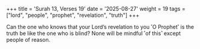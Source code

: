 +++
title = 'Surah 13, Verses 19'
date = '2025-08-27'
weight = 19
tags = ["lord", "people", "prophet", "revelation", "truth"]
+++

Can the one who knows that your Lord’s revelation to you ˹O Prophet˺ is the truth be like the one who is blind? None will be mindful ˹of this˺ except people of reason.